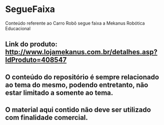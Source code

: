 # SegueFaixa
Conteúdo referente ao Carro Robô segue faixa a Mekanus Robótica Educacional

## Link do produto: http://www.lojamekanus.com.br/detalhes.asp?IdProduto=408547



## O conteúdo do repositório é sempre relacionado ao tema do mesmo, podendo entretanto, não estar limitado a somente ao tema. 

## O material aqui contido não deve ser utilizado com finalidade comercial.
